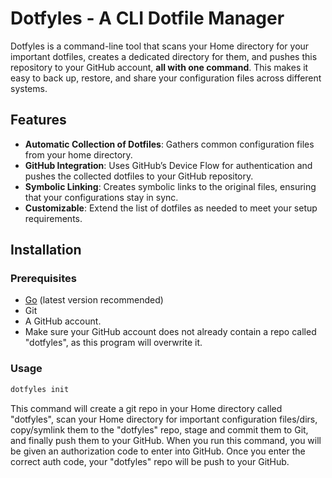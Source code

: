 # Dotfyles - A CLI Dotfile Manager
Dotfyles is a command-line tool that scans your Home directory for your important dotfiles, creates a dedicated directory for them, and pushes this repository to your GitHub account, **all with one command**. This makes it easy to back up, restore, and share your configuration files across different systems.

## Features
- **Automatic Collection of Dotfiles**: Gathers common configuration files from your home directory.
- **GitHub Integration**: Uses GitHub’s Device Flow for authentication and pushes the collected dotfiles to your GitHub repository.
- **Symbolic Linking**: Creates symbolic links to the original files, ensuring that your configurations stay in sync.
- **Customizable**: Extend the list of dotfiles as needed to meet your setup requirements.

## Installation

### Prerequisites
- [Go](https://golang.org/doc/install) (latest version recommended)
- Git
- A GitHub account.
- Make sure your GitHub account does not already contain a repo called "dotfyles", as this program will overwrite it.

### Usage
```bash
dotfyles init
```
This command will create a git repo in your Home directory called "dotfyles", scan your Home directory for important configuration files/dirs, copy/symlink them to the "dotfyles" repo, stage and commit them to Git, and finally push them to your GitHub. When you run this command, you will be given an authorization code to enter into GitHub. Once you enter the correct auth code, your "dotfyles" repo will be push to your GitHub.
